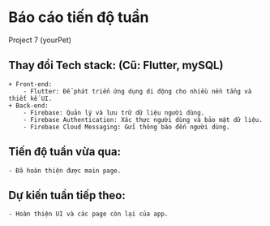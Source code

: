 # Báo cáo tiến độ tuần 
Project 7 (yourPet)
## Thay đổi Tech stack: (Cũ: Flutter, mySQL)
    + Front-end:
        - Flutter: Để phát triển ứng dụng di động cho nhiều nền tẳng và thiết kế UI.
    + Back-end:
        - Firebase: Quản lý và lưu trữ dữ liệu người dùng.
        - Firebase Authentication: Xác thực người dùng và bảo mật dữ liệu.
        - Firebase Cloud Messaging: Gửi thông báo đến người dùng.
## Tiến độ tuần vừa qua:
    - Đã hoàn thiện được main page.
## Dự kiến tuần tiếp theo:
    - Hoàn thiện UI và các page còn lại của app.
